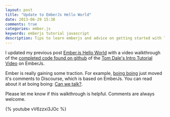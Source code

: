 ```yaml
---
layout: post
title: "Update to EmberJs Hello World"
date: 2013-06-29 15:38
comments: true
categories: ember.js
keywords: emberjs tutorial javascript
description: Tips to learn emberjs and advice on getting started with Tom Dale's Tutorial
---
```


<p>
I updated my previous post <a href="http://www.railsonmaui.com/blog/2013/05/26/ember-dot-js-hello-world/">Ember.js Hello World</a> with a video walkthrough of the
<a href="https://github.com/justin808/ember-js-guides-railsonmaui-no-rest">completed code found on github</a> of the <a href="http://emberjs.com/guides/">Tom Dale's Intro Tutorial Video</a> on
EmberJs.
</p>
<p>
Ember is really gaining some traction. For example, <a href="http://boingboing.net/">boing boing</a> just moved it's
comments to Discourse, which is based on EmberJs. You can read about it at
boing boing: <a href="http://boingboing.net/2013/06/27/can-we-talk.html">Can we talk?</a>.
</p>
<p>
Please let me know if this walkthrough is helpful. Comments are always welcome.
</p>
<p>
{% youtube vV6zzxi3JOc %}
</p>